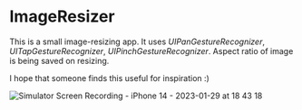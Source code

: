 # ImageResizer

This is a small image-resizing app. It uses *UIPanGestureRecognizer*, *UITapGestureRecognizer*, *UIPinchGestureRecognizer*. Aspect ratio of image is being saved on resizing.

I hope that someone finds this useful for inspiration :)



![Simulator Screen Recording - iPhone 14 - 2023-01-29 at 18 43 18](https://user-images.githubusercontent.com/57292223/215340988-5dd32b38-8452-4152-8ccd-f3bd656f814d.gif)
